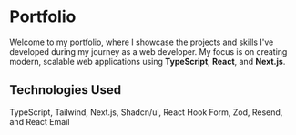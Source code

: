 # Portfolio

Welcome to my portfolio, where I showcase the projects and skills I've developed during my journey as a web developer. My focus is on creating modern, scalable web applications using **TypeScript**, **React**, and **Next.js**.

## Technologies Used

TypeScript, Tailwind, Next.js, Shadcn/ui, React Hook Form, Zod, Resend, and React Email
